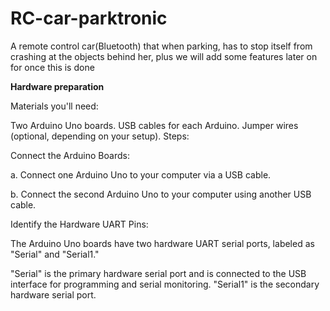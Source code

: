 # RC-car-parktronic
A remote control car(Bluetooth) that when parking, has to stop itself from crashing at the objects behind her, plus we will add some features later on for once this is done

**Hardware preparation**

Materials you'll need:

Two Arduino Uno boards.
USB cables for each Arduino.
Jumper wires (optional, depending on your setup).
Steps:

Connect the Arduino Boards:

a. Connect one Arduino Uno to your computer via a USB cable.

b. Connect the second Arduino Uno to your computer using another USB cable.

Identify the Hardware UART Pins:

The Arduino Uno boards have two hardware UART serial ports, labeled as "Serial" and "Serial1."

"Serial" is the primary hardware serial port and is connected to the USB interface for programming and serial monitoring.
"Serial1" is the secondary hardware serial port.
